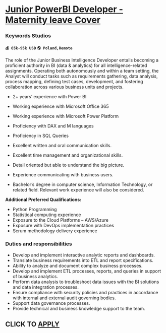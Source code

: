 # [Junior PowerBI Developer - Maternity leave Cover](https://www.remotewlb.com/apply/junior-powerbi-developer-maternity-leave-cover)  
### Keywords Studios  
#### `💰 65k-95k USD` `🌎 Poland,Remote`  

The role of the Junior Business Intelligence Developer entails becoming a proficient authority in BI (data & analytics) for all intelligence-related assignments. Operating both autonomously and within a team setting, the Analyst will conduct tasks such as requirements gathering, data analysis, process mapping, defining test cases, development, and fostering collaboration across various business units and projects.

  * 2+ years’ experience with Power BI
  * Working experience with Microsoft Office 365
  * Working experience with Microsoft Power Platform
  * Proficiency with DAX and M languages
  * Proficiency in SQL Queries
  * Excellent written and oral communication skills.
  * Excellent time management and organizational skills.
  * Detail oriented but able to understand the big picture.
  * Experience communicating with business users.

  * Bachelor’s degree in computer science, Information Technology, or related field. Relevant work experience will also be considered.  

**Additional Preferred Qualifications:**

  * Python Programming
  * Statistical computing experience 
  * Exposure to the Cloud Platforms – AWS/Azure
  * Exposure with DevOps implementation practices
  * Scrum methodology delivery experience

### **Duties and responsibilities**

  * Develop and implement interactive analytic reports and dashboards.
  * Translate business requirements into ETL and report specifications.
  * Ability to analyze and document complex business processes.
  * Develop and implement ETL processes, reports, and queries in support of business analytics.
  * Perform data analysis to troubleshoot data issues with the BI solutions and data integration processes.
  * Ensure compliance with security policies and practices in accordance with internal and external audit governing bodies.
  * Support data governance processes.
  * Provide technical and business knowledge support to the team.

  
## CLICK TO [APPLY](https://www.remotewlb.com/apply/junior-powerbi-developer-maternity-leave-cover)

